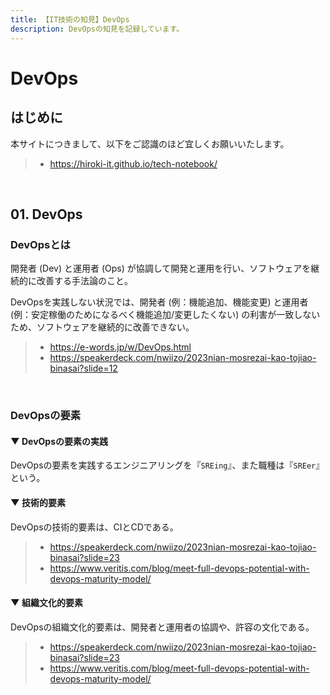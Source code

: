 ```yaml
---
title: 【IT技術の知見】DevOps
description: DevOpsの知見を記録しています。
---
```


# DevOps

## はじめに

本サイトにつきまして、以下をご認識のほど宜しくお願いいたします。

> - https://hiroki-it.github.io/tech-notebook/

<br>

## 01. DevOps

### DevOpsとは

開発者 (Dev) と運用者 (Ops) が協調して開発と運用を行い、ソフトウェアを継続的に改善する手法論のこと。

DevOpsを実践しない状況では、開発者 (例：機能追加、機能変更) と運用者 (例：安定稼働のためになるべく機能追加/変更したくない) の利害が一致しないため、ソフトウェアを継続的に改善できない。

> - https://e-words.jp/w/DevOps.html
> - https://speakerdeck.com/nwiizo/2023nian-mosrezai-kao-tojiao-binasai?slide=12

<br>

### DevOpsの要素

#### ▼ DevOpsの要素の実践

DevOpsの要素を実践するエンジニアリングを『`SREing`』、また職種は『`SREer`』という。

#### ▼ 技術的要素

DevOpsの技術的要素は、CIとCDである。

> - https://speakerdeck.com/nwiizo/2023nian-mosrezai-kao-tojiao-binasai?slide=23
> - https://www.veritis.com/blog/meet-full-devops-potential-with-devops-maturity-model/

#### ▼ 組織文化的要素

DevOpsの組織文化的要素は、開発者と運用者の協調や、許容の文化である。

> - https://speakerdeck.com/nwiizo/2023nian-mosrezai-kao-tojiao-binasai?slide=23
> - https://www.veritis.com/blog/meet-full-devops-potential-with-devops-maturity-model/

<br>
